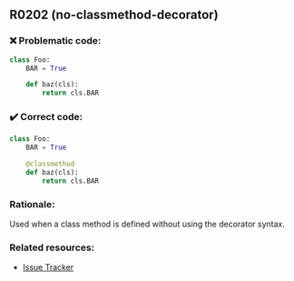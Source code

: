 ## R0202 (no-classmethod-decorator)

### :x: Problematic code:

```python
class Foo:
    BAR = True

    def baz(cls):
        return cls.BAR
```

### :heavy_check_mark: Correct code:

```python
class Foo:
    BAR = True

    @classmethod
    def baz(cls):
        return cls.BAR
```

### Rationale:

Used when a class method is defined without using the decorator syntax.

### Related resources:

- [Issue Tracker](https://github.com/PyCQA/pylint/issues?q=is%3Aissue+%22no-classmethod-decorator%22+OR+%22R0202%22)
